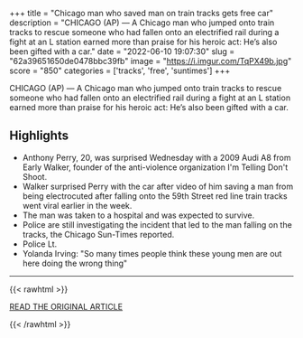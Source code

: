 +++
title = "Chicago man who saved man on train tracks gets free car"
description = "CHICAGO (AP) — A Chicago man who jumped onto train tracks to rescue someone who had fallen onto an electrified rail during a fight at an L station earned more than praise for his heroic act: He’s also been gifted with a car."
date = "2022-06-10 19:07:30"
slug = "62a39651650de0478bbc39fb"
image = "https://i.imgur.com/TqPX49b.jpg"
score = "850"
categories = ['tracks', 'free', 'suntimes']
+++

CHICAGO (AP) — A Chicago man who jumped onto train tracks to rescue someone who had fallen onto an electrified rail during a fight at an L station earned more than praise for his heroic act: He’s also been gifted with a car.

## Highlights

- Anthony Perry, 20, was surprised Wednesday with a 2009 Audi A8 from Early Walker, founder of the anti-violence organization I'm Telling Don't Shoot.
- Walker surprised Perry with the car after video of him saving a man from being electrocuted after falling onto the 59th Street red line train tracks went viral earlier in the week.
- The man was taken to a hospital and was expected to survive.
- Police are still investigating the incident that led to the man falling on the tracks, the Chicago Sun-Times reported.
- Police Lt.
- Yolanda Irving: "So many times people think these young men are out here doing the wrong thing"

---

{{< rawhtml >}}
  <p class="article-category">
    <a target="_blank" href="https://apnews.com/article/chicago-suburbs-207144c9b54f811d72e1087c1374b5da">READ THE ORIGINAL ARTICLE</a>
  </p>
{{< /rawhtml >}}
